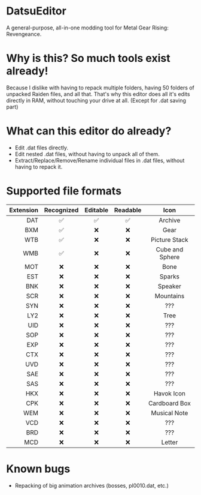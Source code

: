 # DatsuEditor
A general-purpose, all-in-one modding tool for Metal Gear Rising: Revengeance.

# Why is this? So much tools exist already!
Because I dislike with having to repack multiple folders, having 50 folders of unpacked Raiden files, and all that.
That's why this editor does all it's edits directly in RAM, without touching your drive at all. (Except for .dat saving part)

# What can this editor do already?
- Edit .dat files directly.
- Edit nested .dat files, without having to unpack all of them.
- Extract/Replace/Remove/Rename individual files in .dat files, without having to repack it.

# Supported file formats
|Extension|Recognized|Editable|Readable|Icon|
|--------:|:--------:|:------:|:------:|:--:|
|DAT      |✅       |✅     |✅      |Archive|
|BXM      |✅       |❌     |❌      |Gear|
|WTB      |✅       |❌     |❌      |Picture Stack|
|WMB      |✅       |❌     |❌      |Cube and Sphere|
|MOT      |❌       |❌     |❌      |Bone|
|EST      |❌       |❌     |❌      |Sparks|
|BNK      |❌       |❌     |❌      |Speaker|
|SCR      |❌       |❌     |❌      |Mountains|
|SYN      |❌       |❌     |❌      |???|
|LY2      |❌       |❌     |❌      |Tree|
|UID      |❌       |❌     |❌      |???|
|SOP      |❌       |❌     |❌      |???|
|EXP      |❌       |❌     |❌      |???|
|CTX      |❌       |❌     |❌      |???|
|UVD      |❌       |❌     |❌      |???|
|SAE      |❌       |❌     |❌      |???|
|SAS      |❌       |❌     |❌      |???|
|HKX      |❌       |❌     |❌      |Havok Icon|
|CPK      |❌       |❌     |❌      |Cardboard Box|
|WEM      |❌       |❌     |❌      |Musical Note|
|VCD      |❌       |❌     |❌      |???|
|BRD      |❌       |❌     |❌      |???|
|MCD      |❌       |❌     |❌      |Letter|

# Known bugs
- Repacking of big animation archives (bosses, pl0010.dat, etc.)
